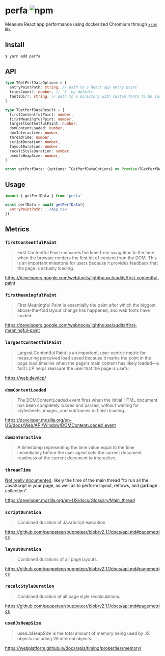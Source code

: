 # perfa ![npm](https://flat.badgen.net/npm/v/perfa)

Measure React app performance using dockerized Chromium through [`xrom`](https://github.com/nextools/metarepo/tree/master/packages/xrom) lib.

## Install

```sh
$ yarn add perfa
```

## API

```ts
type TGetPerfDataOptions = {
  entryPointPath: string, // path to a React app entry point
  triesCount?: number, // `5` by default
  fontsDir?: string, // path to a directory with custom fonts to be installed
}

type TGetPerfDataResult = {
  firstContentfulPaint: number,
  firstMeaningfulPaint: number,
  largestContentfulPaint: number,
  domContentLoaded: number,
  domInteractive: number,
  threadTime: number,
  scriptDuration: number,
  layoutDuration: number,
  recalcStyleDuration: number,
  usedJsHeapSize: number,
}

const getPerfData: (options: TGetPerfDataOptions) => Promise<TGetPerfDataResult>
```

## Usage

```js
import { getPerfData } from 'perfa'

const perfData = await getPerfData({
  entryPointPath: './App.tsx'
})
```

## Metrics

### `firstContentfulPaint`

>First Contentful Paint measures the time from navigation to the time when the browser renders the first bit of content from the DOM. This is an important milestone for users because it provides feedback that the page is actually loading.

https://developers.google.com/web/tools/lighthouse/audits/first-contentful-paint

### `firstMeaningfulPaint`

>First Meaningful Paint is essentially the paint after which the biggest above-the-fold layout change has happened, and web fonts have loaded.

https://developers.google.com/web/tools/lighthouse/audits/first-meaningful-paint

### `largestContentfulPaint`

>Largest Contentful Paint is an important, user-centric metric for measuring perceived load speed because it marks the point in the page load timeline when the page's main content has likely loaded—a fast LCP helps reassure the user that the page is useful.

https://web.dev/lcp/

### `domContentLoaded`

>The DOMContentLoaded event fires when the initial HTML document has been completely loaded and parsed, without waiting for stylesheets, images, and subframes to finish loading.

https://developer.mozilla.org/en-US/docs/Web/API/Window/DOMContentLoaded_event

### `domInteractive`

>A timestamp representing the time value equal to the time immediately before the user agent sets the current document readiness of the current document to interactive.

### `threadTime`

[Not really documented](https://chromedevtools.github.io/devtools-protocol/tot/Performance#method-getMetrics), likely the time of the main thread "to run all the JavaScript in your page, as well as to perform layout, reflows, and garbage collection"

https://developer.mozilla.org/en-US/docs/Glossary/Main_thread


### `scriptDuration`

>Combined duration of JavaScript execution.

https://github.com/puppeteer/puppeteer/blob/v2.1.1/docs/api.md#pagemetrics

### `layoutDuration`

>Combined durations of all page layouts.

https://github.com/puppeteer/puppeteer/blob/v2.1.1/docs/api.md#pagemetrics

### `recalcStyleDuration`

>Combined duration of all page style recalculations.

https://github.com/puppeteer/puppeteer/blob/v2.1.1/docs/api.md#pagemetrics

### `usedJsHeapSize`

>usedJsHeapSize is the total amount of memory being used by JS objects including V8 internal objects.

https://webplatform.github.io/docs/apis/timing/properties/memory/
